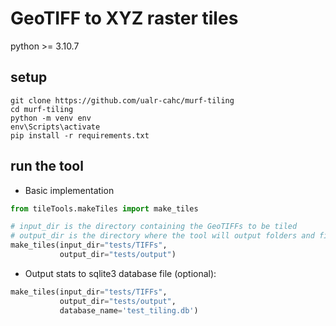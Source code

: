 # GeoTIFF to XYZ raster tiles

python >= 3.10.7

## setup
```
git clone https://github.com/ualr-cahc/murf-tiling
cd murf-tiling
python -m venv env
env\Scripts\activate
pip install -r requirements.txt
```

## run the tool

* Basic implementation
```python
from tileTools.makeTiles import make_tiles

# input_dir is the directory containing the GeoTIFFs to be tiled
# output_dir is the directory where the tool will output folders and files
make_tiles(input_dir="tests/TIFFs",
           output_dir="tests/output")
```

* Output stats to sqlite3 database file (optional):
```python
make_tiles(input_dir="tests/TIFFs",
           output_dir="tests/output",
           database_name='test_tiling.db')
```
